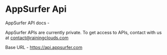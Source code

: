 AppSurfer Api
============

AppSurfer API docs -

AppSurfer APIs are currently private. To get access to APIs, contact with us at contact@rainingclouds.com

Base URL - https://api.appsurfer.com
